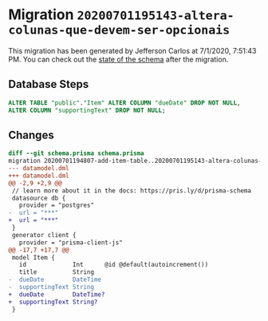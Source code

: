 # Migration `20200701195143-altera-colunas-que-devem-ser-opcionais`

This migration has been generated by Jefferson Carlos at 7/1/2020, 7:51:43 PM.
You can check out the [state of the schema](./schema.prisma) after the migration.

## Database Steps

```sql
ALTER TABLE "public"."Item" ALTER COLUMN "dueDate" DROP NOT NULL,
ALTER COLUMN "supportingText" DROP NOT NULL;
```

## Changes

```diff
diff --git schema.prisma schema.prisma
migration 20200701194807-add-item-table..20200701195143-altera-colunas-que-devem-ser-opcionais
--- datamodel.dml
+++ datamodel.dml
@@ -2,9 +2,9 @@
 // learn more about it in the docs: https://pris.ly/d/prisma-schema
 datasource db {
   provider = "postgres"
-  url = "***"
+  url = "***"
 }
 generator client {
   provider = "prisma-client-js"
@@ -17,7 +17,7 @@
 model Item {
   id             Int      @id @default(autoincrement())
   title          String
-  dueDate        DateTime
-  supportingText String
+  dueDate        DateTime?
+  supportingText String?
 }
```


